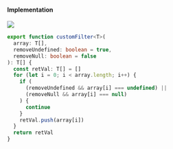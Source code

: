 #### Implementation

<img src="slides/vue-slots/images/cats-coding.gif" />


<aside class="notes">

```typescript
export function customFilter<T>(
  array: T[],
  removeUndefined: boolean = true,
  removeNull: boolean = false
): T[] {
  const retVal: T[] = []
  for (let i = 0; i < array.length; i++) {
    if (
      (removeUndefined && array[i] === undefined) ||
      (removeNull && array[i] === null)
    ) {
      continue
    }
    retVal.push(array[i])
  }
  return retVal
}
```

</aside>
